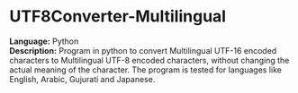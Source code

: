 # UTF8Converter-Multilingual
<b>Language:</b> Python<br/>
<b>Description:</b> Program in python to convert Multilingual UTF-16 encoded characters to Multilingual UTF-8 encoded characters, without changing the actual meaning of the character. The program is tested for languages like English, Arabic, Gujurati and Japanese.

